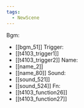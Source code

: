 ```yaml
---
tags:
  - NewScene
---
```

Bgm:
- [[bgm_51]]
Trigger:
- [[t4103_trigger1]]
- [[t4103_trigger2]]
Name:
- [[name_2]]
- [[name_80]]
Sound:
- [[sound_521]]
- [[sound_524]]
Fn:
- [[t4103_function26]]
- [[t4103_function27]]
